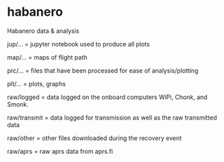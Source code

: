 # habanero

Habanero data & analysis

jup/...      = jupyter notebook used to produce all plots 

map/...      = maps of flight path 

prc/...      = files that have been processed for ease of analysis/plotting

plt/...      = plots, graphs

raw/logged   = data logged on the onboard computers WiPi, Chonk, and Smonk.

raw/transmit = data logged for transmission as well as the raw transmitted data

raw/other    = other files downloaded during the recovery event

raw/aprs     = raw aprs data from aprs.fi


